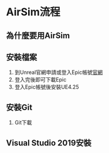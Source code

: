 # AirSim流程
## 為什麼要用AirSim

## 安裝檔案
1. 到Unreal官網申請或登入Epic帳號[官網](https://www.oracle.com/tw/java/technologies/javase/javase8-archive-downloads.html)
2. 登入完後即可下載Epic
3. 登入Epic帳號後安裝UE4.25

## 安裝Git
1. Git下載
## Visual Studio 2019安裝
